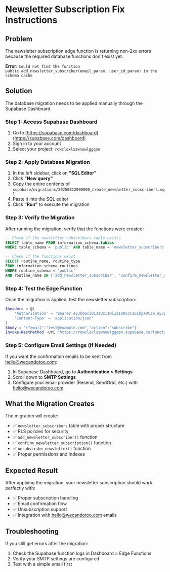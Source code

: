 # Newsletter Subscription Fix Instructions

## Problem
The newsletter subscription edge function is returning non-2xx errors because the required database functions don't exist yet.

**Error:** `Could not find the function public.add_newsletter_subscriber(email_param, user_id_param) in the schema cache`

## Solution
The database migration needs to be applied manually through the Supabase Dashboard.

### Step 1: Access Supabase Dashboard
1. Go to [https://supabase.com/dashboard](https://supabase.com/dashboard)
2. Sign in to your account
3. Select your project: `rowcloxlszwnowlggqon`

### Step 2: Apply Database Migration
1. In the left sidebar, click on **"SQL Editor"**
2. Click **"New query"**
3. Copy the entire contents of `supabase/migrations/20250812000000_create_newsletter_subscribers.sql`
4. Paste it into the SQL editor
5. Click **"Run"** to execute the migration

### Step 3: Verify the Migration
After running the migration, verify that the functions were created:

```sql
-- Check if the newsletter_subscribers table exists
SELECT table_name FROM information_schema.tables 
WHERE table_schema = 'public' AND table_name = 'newsletter_subscribers';

-- Check if the functions exist
SELECT routine_name, routine_type 
FROM information_schema.routines 
WHERE routine_schema = 'public' 
AND routine_name IN ('add_newsletter_subscriber', 'confirm_newsletter_subscription', 'unsubscribe_newsletter');
```

### Step 4: Test the Edge Function
Once the migration is applied, test the newsletter subscription:

```powershell
$headers = @{
    'Authorization' = 'Bearer eyJhbGciOiJIUzI1NiIsInR5cCI6IkpXVCJ9.eyJpc3MiOiJzdXBhYmFzZSIsInJlZiI6InJvd2Nsb3hsc3p3bm93bGdncW9uIiwicm9sZSI6ImFub24iLCJpYXQiOjE3MjI3MDM2MzEsImV4cCI6MjAzODI3OTYzMX0.RqnJOIkqJFBx1cGUP1-0xjl8tKkWHjZ_qdEHrJxYFUg'
    'Content-Type' = 'application/json'
}
$body = '{"email":"test@example.com","action":"subscribe"}'
Invoke-RestMethod -Uri "https://rowcloxlszwnowlggqon.supabase.co/functions/v1/newsletter-subscription" -Method POST -Headers $headers -Body $body
```

### Step 5: Configure Email Settings (If Needed)
If you want the confirmation emails to be sent from hello@wecandotoo.com:

1. In Supabase Dashboard, go to **Authentication > Settings**
2. Scroll down to **SMTP Settings**
3. Configure your email provider (Resend, SendGrid, etc.) with hello@wecandotoo.com

## What the Migration Creates

The migration will create:
- ✅ `newsletter_subscribers` table with proper structure
- ✅ RLS policies for security
- ✅ `add_newsletter_subscriber()` function
- ✅ `confirm_newsletter_subscription()` function  
- ✅ `unsubscribe_newsletter()` function
- ✅ Proper permissions and indexes

## Expected Result
After applying the migration, your newsletter subscription should work perfectly with:
- ✅ Proper subscription handling
- ✅ Email confirmation flow
- ✅ Unsubscription support
- ✅ Integration with hello@wecandotoo.com emails

## Troubleshooting
If you still get errors after the migration:
1. Check the Supabase function logs in Dashboard > Edge Functions
2. Verify your SMTP settings are configured
3. Test with a simple email first
